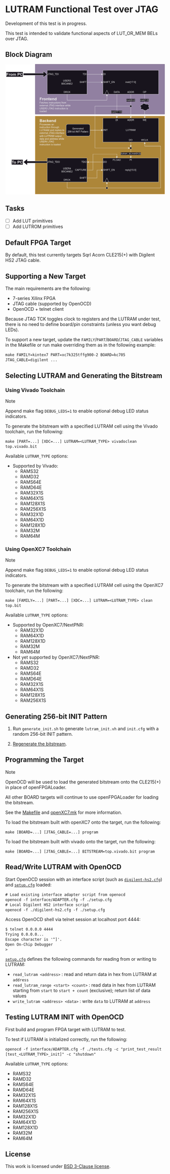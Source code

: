 # LUTRAM Functional Test over JTAG

Development of this test is in progress.

This test is intended to validate functional aspects of LUT_OR_MEM BELs over JTAG.

## Block Diagram

![](./doc/jtag_lutram_block_diagram.png)

## Tasks

- [ ] Add LUT primitives
- [ ] Add LUTROM primitives

## Default FPGA Target

By default, this test currently targets Sqrl Acorn CLE215(+) with Digilent HS2 JTAG cable.

## Supporting a New Target

The main requirements are the following:

- 7-series Xilinx FPGA
- JTAG cable (supported by OpenOCD)
- OpenOCD + telnet client 

Because JTAG TCK toggles clock to registers and the LUTRAM under test, there is no need to define
board/pin constraints (unless you want debug LEDs).

To support a new target, update the `FAMILY`/`PART`/`BOARD`/`JTAG_CABLE` variables in the Makefile
or run make overriding them as in the following example:

```
make FAMILY=kintex7 PART=xc7k325tffg900-2 BOARD=kc705 JTAG_CABLE=digilent ...
```

## Selecting LUTRAM and Generating the Bitstream

### Using Vivado Toolchain

> [!NOTE]
> Append make flag `DEBUG_LEDS=1` to enable optional debug LED status indicators.

To generate the bitstream with a specified LUTRAM cell using the Vivado toolchain, run the following:

```
make [PART=...] [XDC=...] LUTRAM=<LUTRAM_TYPE> vivadoclean top.vivado.bit
```

Available `LUTRAM_TYPE` options:

- Supported by Vivado:
    - RAMS32
    - RAMD32
    - RAMS64E
    - RAMD64E
    - RAM32X1S
    - RAM64X1S
    - RAM128X1S
    - RAM256X1S
    - RAM32X1D
    - RAM64X1D
    - RAM128X1D
    - RAM32M
    - RAM64M

### Using OpenXC7 Toolchain

> [!NOTE]
> Append make flag `DEBUG_LEDS=1` to enable optional debug LED status indicators.

To generate the bitstream with a specified LUTRAM cell using the OpenXC7 toolchain, run the following:

```
make [FAMILY=...] [PART=...] [XDC=...] LUTRAM=<LUTRAM_TYPE> clean top.bit
```

Available `LUTRAM_TYPE` options:

- Supported by OpenXC7/NextPNR:
    - RAM32X1D
    - RAM64X1D
    - RAM128X1D
    - RAM32M
    - RAM64M
- Not yet supported by OpenXC7/NextPNR:
    - RAMS32
    - RAMD32
    - RAMS64E
    - RAMD64E
    - RAM32X1S
    - RAM64X1S
    - RAM128X1S
    - RAM256X1S

## Generating 256-bit INIT Pattern

1. Run `generate_init.sh` to generate `lutram_init.vh` and `init.cfg` with a random 256-bit INIT pattern.

2. [Regenerate the bitstream](#SelectingLutramAndGeneratingTheBitstream).

## Programming the Target

> [!NOTE]
> OpenOCD will be used to load the generated bitstream onto the CLE215(+) in place of openFPGALoader.
>
> All other BOARD targets will continue to use openFPGALoader for loading the bitstream.
>
> See the [Makefile](./Makefile) and [openXC7.mk](../../openXC7.mk) for more information.

To load the bitstream built with openXC7 onto the target, run the following:

```
make [BOARD=...] [JTAG_CABLE=...] program
```

To load the bitstream built with vivado onto the target, run the following:

```
make [BOARD=...] [JTAG_CABLE=...] BITSTREAM=top.vivado.bit program
```

## Read/Write LUTRAM with OpenOCD

Start OpenOCD session with an interface script (such as [`digilent-hs2.cfg`](./digilent-hs2.cfg))
and [`setup.cfg`](./setup.cfg) loaded:

```
# Load existing interface adapter script from openocd
openocd -f interface/ADAPTER.cfg -f ./setup.cfg
# Local Digilent HS2 interface script
openocd -f ./digilent-hs2.cfg -f ./setup.cfg
```

Access OpenOCD shell via telnet session at localhost port 4444:

```
$ telnet 0.0.0.0 4444
Trying 0.0.0.0...
Escape character is '^]'.
Open On-Chip Debugger
>
```

[`setup.cfg`](./setup.cfg) defines the following commands for reading from or writing to LUTRAM:

- `read_lutram <address>` : read and return data in hex from LUTRAM at `address`
- `read_lutram_range <start> <count>` : read data in hex from LUTRAM starting from `start` to `start + count` (exclusive); return list of data values
- `write_lutram <address> <data>` : write `data` to LUTRAM at `address`

## Testing LUTRAM INIT with OpenOCD

First build and program FPGA target with LUTRAM to test.

To test if LUTRAM is initialized correctly, run the following:

```
openocd -f interface/ADAPTER.cfg -f ./tests.cfg -c "print_test_result [test_<LUTRAM_TYPE>_init]" -c "shutdown"
```

Available `LUTRAM_TYPE` options:

- RAMS32
- RAMD32
- RAMS64E
- RAMD64E
- RAM32X1S
- RAM64X1S
- RAM128X1S
- RAM256X1S
- RAM32X1D
- RAM64X1D
- RAM128X1D
- RAM32M
- RAM64M

## License

This work is licensed under [BSD 3-Clause license](../../LICENSE).
